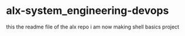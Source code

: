 # alx-system_engineering-devops
this the readme file of the alx repo
i am now making shell basics project
